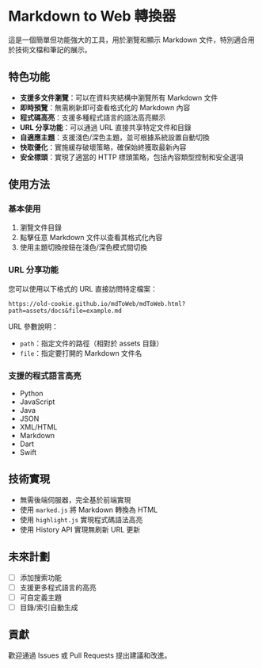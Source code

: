 # Markdown to Web 轉換器

這是一個簡單但功能強大的工具，用於瀏覽和顯示 Markdown 文件，特別適合用於技術文檔和筆記的展示。

## 特色功能

- **支援多文件瀏覽**：可以在資料夾結構中瀏覽所有 Markdown 文件
- **即時預覽**：無需刷新即可查看格式化的 Markdown 內容
- **程式碼高亮**：支援多種程式語言的語法高亮顯示
- **URL 分享功能**：可以通過 URL 直接共享特定文件和目錄
- **自適應主題**：支援淺色/深色主題，並可根據系統設置自動切換
- **快取優化**：實施緩存破壞策略，確保始終獲取最新內容
- **安全標頭**：實現了適當的 HTTP 標頭策略，包括內容類型控制和安全選項

## 使用方法

### 基本使用
1. 瀏覽文件目錄
2. 點擊任意 Markdown 文件以查看其格式化內容
3. 使用主題切換按鈕在淺色/深色模式間切換

### URL 分享功能
您可以使用以下格式的 URL 直接訪問特定檔案：
```
https://old-cookie.github.io/mdToWeb/mdToWeb.html?path=assets/docs&file=example.md
```

URL 參數說明：
- `path`：指定文件的路徑（相對於 assets 目錄）
- `file`：指定要打開的 Markdown 文件名

### 支援的程式語言高亮
- Python
- JavaScript
- Java
- JSON
- XML/HTML
- Markdown
- Dart
- Swift

## 技術實現

- 無需後端伺服器，完全基於前端實現
- 使用 `marked.js` 將 Markdown 轉換為 HTML
- 使用 `highlight.js` 實現程式碼語法高亮
- 使用 History API 實現無刷新 URL 更新

## 未來計劃

- [ ] 添加搜索功能
- [ ] 支援更多程式語言的高亮
- [ ] 可自定義主題
- [ ] 目錄/索引自動生成

## 貢獻

歡迎通過 Issues 或 Pull Requests 提出建議和改進。
